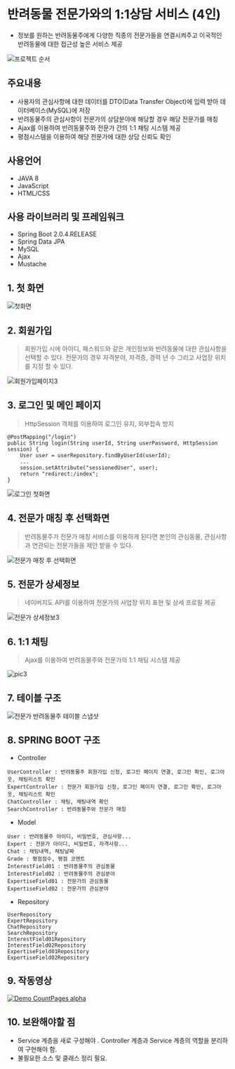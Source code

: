 # 반려동물 전문가와의 1:1상담 서비스 (4인)
+ 정보를 원하는 반려동물주에게 다양한 직종의 전문가들을 연결시켜주고 이국적인 반려동물에 대한 접근성 높은 서비스 제공
 
![프로젝트 순서](https://user-images.githubusercontent.com/37195463/134910707-44837743-2301-4e59-ac58-f4c3cf3df763.png)


## 주요내용
+ 사용자의 관심사항에 대한 데이터를 DTO(Data Transfer Object)에 입력 받아 데이터베이스(MySQL)에 저장
+ 반려동물주의 관심사항이 전문가의 상담분야에 해당할 경우 해당 전문가를 매칭
+ Ajax를 이용하여 반려동물주와 전문가 간의 1:1 채팅 시스템 제공
+ 평점시스템을 이용하여 해당 전문가에 대한 상담 신뢰도 확인

## 사용언어
+ JAVA 8
+ JavaScript
+ HTML/CSS

## 사용 라이브러리 및 프레임워크
+ Spring Boot 2.0.4.RELEASE
+ Spring Data JPA
+ MySQL
+ Ajax
+ Mustache


## 1. 첫 화면
![첫화면](https://user-images.githubusercontent.com/37195463/134910441-0dbe95ff-6a76-47b6-afd0-1ea838321c21.png)


## 2. 회원가입
> 회원가입 시에 아이디, 패스워드와 같은 개인정보와 반려동물에 대한 관심사항을 선택할 수 있다. 전문가의 경우 자격분야, 자격증, 경력 년 수 그리고 사업장 위치를 지정 할 수 있다.

![회원가입페이지3](https://user-images.githubusercontent.com/37195463/134910488-8edb897e-4298-4c94-8973-fa69c97adb2c.png)

## 3. 로그인 및 메인 페이지
> HttpSession 객체를 이용하여 로그인 유지, 외부접속 방지

```
@PostMapping("/login")
public String login(String userId, String userPassword, HttpSession session) {
    User user = userRepository.findByUserId(userId);
    ...
    session.setAttribute("sessionedUser", user);
    return "redirect:/index";
}
```
![로그인 첫화면](https://user-images.githubusercontent.com/37195463/134910500-5652ec3d-c7cc-4c81-8d70-03f83d9d26fc.png)

## 4. 전문가 매칭 후 선택화면
> 반려동물주가 전문가 매칭 서비스를 이용하게 된다면 본인의 관심동물, 관심사항과 연관되는 전문가들을 제안 받을 수 있다.

![전문가 매칭 후 선택화면](https://user-images.githubusercontent.com/37195463/134910519-791b4f76-8910-4abd-b96a-dd005ffc6892.png)

## 5. 전문가 상세정보
> 네이버지도 API를 이용하여 전문가의 사업장 위치 표현 및 상세 프로필 제공

![전문가 상세정보3](https://user-images.githubusercontent.com/37195463/134910539-c5980a7f-b738-4ae3-ac63-6548b660a0d3.png)


## 6. 1:1 채팅
> Ajax를 이용하여 반려동물주와 전문가의 1:1 채팅 시스템 제공

![pic3](https://user-images.githubusercontent.com/37195463/134910608-3b17ec62-0f21-4767-8259-dd6382ce8dd0.png)

## 7. 테이블 구조

![전문가 반려동물주 테이블 스냅샷](https://user-images.githubusercontent.com/37195463/134910650-a508e15d-2013-4fc8-a259-44d94b95ace2.png)

## 8. SPRING BOOT 구조
+ Controller
```
UserController : 반려동물주 회원가입 신청, 로그인 페이지 연결, 로그인 확인, 로그아웃, 채팅리스트 확인
ExpertController : 전문가 회원가입 신청, 로그인 페이지 연결, 로그인 확인, 로그아웃, 채팅리스트 확인
ChatController : 채팅, 채팅내역 확인
SearchController : 반려동물주와 전문가 매칭
```	
    
+ Model
```
User : 반려동물주 아이디, 비밀번호, 관심사항...
Expert : 전문가 아이디, 비밀번호, 자격사항...
Chat : 채팅내역, 채팅날짜
Grade : 평점점수, 평점 코멘트
InterestField01 : 반려동물주의 관심동물
InterestField02 : 반려동물주의 관심분야
ExpertiseField01 : 전문가의 관심동물
ExpertiseField02 : 전문가의 관심분야
```

+ Repository 
```
UserRepository
ExpertRepository 
ChatRepository
SearchRepository
InterestField01Repository
InterestField02Repository
ExpertiseField01Repository
ExpertiseField02Repository
```

## 9. 작동영상
[![Demo CountPages alpha](https://j.gifs.com/p8rxX6.gif)](https://www.youtube.com/watch?v=DRu6QQeXOZY)


## 10. 보완해야할 점
+ Service 계층을 새로 구성해야 . Controller 계층과 Service 계층의 역할을 분리하여 구현해야 함.
+ 불필요한 소스 및 클래스 정리 필요.
